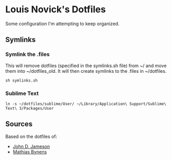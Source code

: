 Louis Novick's Dotfiles
==========================

Some configuration I'm attempting to keep organized.

Symlinks
--------

### Symlink the .files

This will remove dotfiles (specified in the symlinks.sh file) from ~/ and move them into ~/dotfiles_old.  It will then create symlinks to the .files in ~/dotfiles.

```shell
sh symlinks.sh
```

### Sublime Text

```shell
ln -s ~/dotfiles/sublime/User/ ~/Library/Application\ Support/Sublime\ Text\ 3/Packages/User
```

Sources
-------

Based on the dotfiles of:

- [John D. Jameson][john]
- [Mathias Bynens][mathias]



[john]: https://github.com/johndjameson/dotfiles
[mathias]: https://github.com/mathiasbynens/dotfiles
